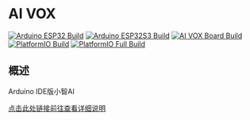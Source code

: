 # AI VOX

[![Arduino ESP32 Build](https://github.com/nulllaborg/ai_vox/actions/workflows/arduino_esp32_build.yml/badge.svg)](https://github.com/nulllaborg/ai_vox/actions/workflows/arduino_esp32_build.yml) [![Arduino ESP32S3 Build](https://github.com/nulllaborg/ai_vox/actions/workflows/arduino_esp32s3_build.yml/badge.svg)](https://github.com/nulllaborg/ai_vox/actions/workflows/arduino_esp32s3_build.yml)
[![AI VOX Board Build](https://github.com/nulllaborg/ai_vox/actions/workflows/ai_vox_board_build.yml/badge.svg)](https://github.com/nulllaborg/ai_vox/actions/workflows/ai_vox_board_build.yml) [![PlatformIO Build](https://github.com/nulllaborg/ai_vox/actions/workflows/platform_io_build.yml/badge.svg)](https://github.com/nulllaborg/ai_vox/actions/workflows/platform_io_build.yml) [![PlatformIO Full Build](https://github.com/nulllaborg/ai_vox/actions/workflows/platform_io_full_build.yml/badge.svg)](https://github.com/nulllaborg/ai_vox/actions/workflows/platform_io_full_build.yml)

## 概述

Arduino IDE版小智AI

[点击此处链接前往查看详细说明](https://dcnmu33qx4fc.feishu.cn/docx/Lpy7dfEYAo04PzxJNI0ceTj5nxg)
